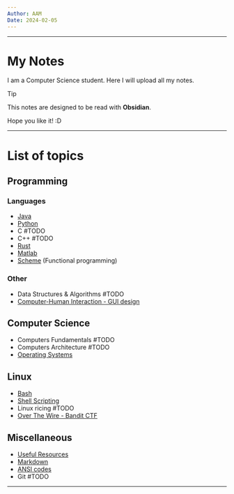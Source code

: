 ```yaml
---
Author: AAM
Date: 2024-02-05
---
```

---
# My Notes

I am a Computer Science student. Here I will upload all my notes.

> [!TIP]
> This notes are designed to be read with **Obsidian**.

Hope you like it!  :D

---

# List of topics

## Programming
### Languages
- [Java](Programming/Java/JAVA.md)
- [Python](Programming/Python/PYTHON.md)
- C #TODO
- C++ #TODO
- [Rust](Programming/Rust/RUST.md)
- [Matlab](Programming/Matlab/MATLAB.md)
- [Scheme](Programming/Other/SCHEME.md) (Functional programming)

### Other
- Data Structures & Algorithms #TODO
- [Computer-Human Interaction - GUI design](/Programming/CHI/CHI.md)

## Computer Science
- Computers Fundamentals #TODO
- Computers Architecture #TODO
- [Operating Systems](CS/OS/OS.md)
## Linux
- [Bash](/Linux/Bash.md)
- [Shell Scripting](/Linux/Shell_Scripting)
- Linux ricing #TODO
- [Over The Wire - Bandit CTF](Linux/Over_The_Wire.md)
## Miscellaneous
- [Useful Resources](/Others/UsefulResources.md)
- [Markdown](/Others/Markdown.md)
- [ANSI codes](/Others/ANSI_codes.md)
- Git #TODO

---
